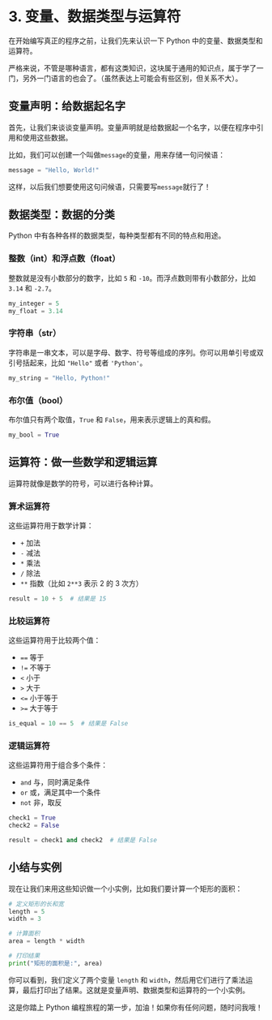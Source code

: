 # 3. 变量、数据类型与运算符

在开始编写真正的程序之前，让我们先来认识一下 Python 中的变量、数据类型和运算符。

严格来说，不管是哪种语言，都有这类知识，这块属于通用的知识点，属于学了一门，另外一门语言的也会了。（虽然表达上可能会有些区别，但关系不大）。

## 变量声明：给数据起名字

首先，让我们来谈谈变量声明。变量声明就是给数据起一个名字，以便在程序中引用和使用这些数据。

比如，我们可以创建一个叫做`message`的变量，用来存储一句问候语：

```python
message = "Hello, World!"
```

这样，以后我们想要使用这句问候语，只需要写`message`就行了！

## 数据类型：数据的分类

Python 中有各种各样的数据类型，每种类型都有不同的特点和用途。

### 整数（int）和浮点数（float）

整数就是没有小数部分的数字，比如 `5` 和 `-10`。而浮点数则带有小数部分，比如 `3.14` 和 `-2.7`。

```python
my_integer = 5
my_float = 3.14
```

### 字符串（str）

字符串是一串文本，可以是字母、数字、符号等组成的序列。你可以用单引号或双引号括起来，比如 `"Hello"` 或者 `'Python'`。

```python
my_string = "Hello, Python!"
```

### 布尔值（bool）

布尔值只有两个取值，`True` 和 `False`，用来表示逻辑上的真和假。

```python
my_bool = True
```

## 运算符：做一些数学和逻辑运算

运算符就像是数学的符号，可以进行各种计算。

### 算术运算符

这些运算符用于数学计算：

- `+` 加法
- `-` 减法
- `*` 乘法
- `/` 除法
- `**` 指数（比如 `2**3` 表示 2 的 3 次方）

```python
result = 10 + 5  # 结果是 15
```

### 比较运算符

这些运算符用于比较两个值：

- `==` 等于
- `!=` 不等于
- `<` 小于
- `>` 大于
- `<=` 小于等于
- `>=` 大于等于

```python
is_equal = 10 == 5  # 结果是 False
```

### 逻辑运算符

这些运算符用于组合多个条件：

- `and` 与，同时满足条件
- `or` 或，满足其中一个条件
- `not` 非，取反

```python
check1 = True
check2 = False

result = check1 and check2  # 结果是 False
```

## 小结与实例

现在让我们来用这些知识做一个小实例，比如我们要计算一个矩形的面积：

```python
# 定义矩形的长和宽
length = 5
width = 3

# 计算面积
area = length * width

# 打印结果
print("矩形的面积是:", area)
```

你可以看到，我们定义了两个变量 `length` 和 `width`，然后用它们进行了乘法运算，最后打印出了结果。这就是变量声明、数据类型和运算符的一个小实例。

这是你踏上 Python 编程旅程的第一步，加油！如果你有任何问题，随时问我哦！
